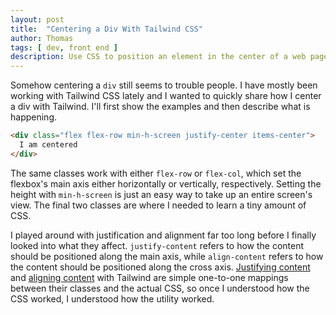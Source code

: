 ```yaml
---
layout: post
title:  "Centering a Div With Tailwind CSS"
author: Thomas
tags: [ dev, front end ]
description: Use CSS to position an element in the center of a web page
---
```


Somehow centering a `div` still seems to trouble people. I have mostly been working with Tailwind CSS lately and I wanted to quickly share how I center a div with Tailwind. I'll first show the examples and then describe what is happening.

```html
<div class="flex flex-row min-h-screen justify-center items-center">
  I am centered
</div>
```

The same classes work with either `flex-row` or `flex-col`, which set the flexbox's main axis either horizontally or vertically, respectively. Setting the height with `min-h-screen` is just an easy way to take up an entire screen's view. The final two classes are where I needed to learn a tiny amount of CSS.

I played around with justification and alignment far too long before I finally looked into what they affect. `justify-content` refers to how the content should be positioned along the main axis, while `align-content` refers to how the content should be positioned along the cross axis. [Justifying content](https://tailwindcss.com/docs/justify-content) and [aligning content](https://tailwindcss.com/docs/align-content) with Tailwind are simple one-to-one mappings between their classes and the actual CSS, so once I understood how the CSS worked, I understood how the utility worked.
